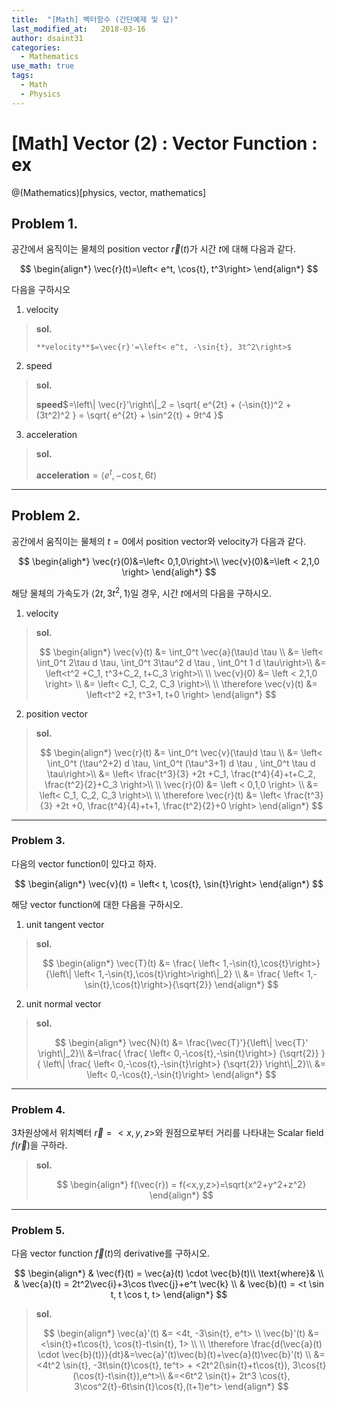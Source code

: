 ```yaml
---
title:  "[Math] 벡터함수 (간단예제 및 답)"
last_modified_at:   2018-03-16
author: dsaint31
categories: 
  - Mathematics
use_math: true
tags: 
  - Math 
  - Physics
---
```


# [Math] Vector (2) : Vector Function : ex

@(Mathematics)[physics, vector, mathematics]

## Problem 1. 

공간에서 움직이는 물체의 position vector $\vec{r}(t)$가 시간 $t$에 대해 다음과 같다.

$$
\begin{align*}
\vec{r}(t)=\left< e^t, \cos{t}, t^3\right>
\end{align*}
$$

다음을 구하시오

1. velocity

> **sol.** 
>	
>	  **velocity**$=\vec{r}'=\left< e^t, -\sin{t}, 3t^2\right>$
	
2. speed

> **sol.** 
> 
>   **speed**$=\left\| \vec{r}'\right\|_2 = \sqrt{ e^{2t} + (-\sin{t})^2 + (3t^2)^2 }  = \sqrt{ e^{2t} + \sin^2{t} + 9t^4 }$
	
3. acceleration

> **sol.** 
> 
>   **acceleration**$=\left< e^t, -\cos{t}, 6t\right>$  

---

## Problem 2. 

공간에서 움직이는 물체의 $t=0$에서 position vector와 velocity가 다음과 같다.

$$ 
\begin{aligh*}
\vec{r}(0)&=\left< 0,1,0\right>\\
\vec{v}(0)&=\left < 2,1,0 \right> 
\end{aligh*}
$$


해당 물체의 가속도가 $\left< 2t,3t^2, 1\right>$일 경우, 시간 $t$에서의 다음을 구하시오.

1. velocity

> **sol.**
>
>	$$
	\begin{align*}
	\vec{v}(t) &= \int_0^t \vec{a}(\tau)d \tau \\
	&= \left< \int_0^t 2\tau d \tau, \int_0^t 3\tau^2 d \tau , \int_0^t 1 d \tau\right>\\
	&= \left<t^2 +C_1, t^3+C_2, t+C_3 \right>\\
	\\
	\vec{v}(0) &=  \left < 2,1,0 \right> \\
	&= \left< C_1, C_2, C_3 \right>\\
	\\
	\therefore \vec{v}(t) &= \left<t^2 +2, t^3+1, t+0 \right>
	\end{align*}
	$$
	
2. position vector

> **sol.**
>
> $$
	\begin{align*}
	\vec{r}(t) &= \int_0^t \vec{v}(\tau)d \tau \\
	&= \left< \int_0^t (\tau^2+2) d \tau, \int_0^t (\tau^3+1) d \tau , \int_0^t \tau d \tau\right>\\
	&= \left< \frac{t^3}{3} +2t +C_1, \frac{t^4}{4}+t+C_2, \frac{t^2}{2}+C_3 \right>\\
	\\
	\vec{r}(0) &=  \left < 0,1,0 \right> \\
	&= \left< C_1, C_2, C_3 \right>\\
	\\
	\therefore \vec{r}(t) &=  \left< \frac{t^3}{3} +2t +0, \frac{t^4}{4}+t+1, \frac{t^2}{2}+0 \right>
	\end{align*}
	$$

---

### Problem 3. 

다음의 vector function이 있다고 하자.

$$
\begin{align*}
\vec{v}(t) = \left< t, \cos{t}, \sin{t}\right>
\end{align*}
$$

해당 vector function에 대한 다음을 구하시오.

1. unit tangent vector

> **sol.**
> 
>	$$
	\begin{align*}
	\vec{T}(t) &= \frac{ \left< 1,-\sin{t},\cos{t}\right>}{\left\| \left< 1,-\sin{t},\cos{t}\right>\right\|_2} \\
	&= \frac{ \left< 1,-\sin{t},\cos{t}\right>}{\sqrt{2}}
	\end{align*}
	$$
	
2. unit normal vector

> **sol.**
> 
> $$
	\begin{align*}
	\vec{N}(t) &= \frac{\vec{T}'}{\left\| \vec{T}' \right\|_2}\\
	&=\frac{
	\frac{ \left< 0,-\cos{t},-\sin{t}\right>} {\sqrt{2}}
	}{ \left\|
	\frac{ \left< 0,-\cos{t},-\sin{t}\right>} {\sqrt{2}} 
	\right\|_2}\\
	&= \left< 0,-\cos{t},-\sin{t}\right>	\end{align*}
	$$

---

### Problem 4. 

3차원상에서  위치벡터 $\vec{r}=<x,y,z>$와 원점으로부터 거리를 나타내는 Scalar field $f(\vec{r})$을 구하라.


> **sol.**
> 
> $$
\begin{align*}
f(\vec{r}) = f(<x,y,z>)=\sqrt{x^2+y^2+z^2}
\end{align*}
$$

---

### Problem 5.

다음 vector function $\vec{f}(t)$의 derivative를 구하시오.

$$
\begin{align*}
& \vec{f}(t) = \vec{a}(t) \cdot \vec{b}(t)\\
\text{where}& \\
& \vec{a}(t) = 2t^2\vec{i}+3\cos t\vec{j}+e^t \vec{k} \\
& \vec{b}(t) = <t \sin t, t \cos t, t>
\end{align*}
$$

> **sol.**
> 
> $$
\begin{align*}
\vec{a}'(t) &= <4t, -3\sin{t}, e^t> \\
\vec{b}'(t) &= <\sin{t}+t\cos{t}, \cos{t}-t\sin{t}, 1> \\
\\
\therefore
\frac{d(\vec{a}(t) \cdot \vec{b}(t))}{dt}&=\vec{a}'(t)\vec{b}(t)+\vec{a}(t)\vec{b}'(t) \\
&=<4t^2 \sin{t}, -3t\sin{t}\cos{t}, te^t> + <2t^2(\sin{t}+t\cos{t}), 3\cos{t}(\cos{t}-t\sin{t}),e^t>\\
&=<6t^2 \sin{t}+ 2t^3 \cos{t}, 3\cos^2{t}-6t\sin{t}\cos{t},(t+1)e^t>
\end{align*}
$$
